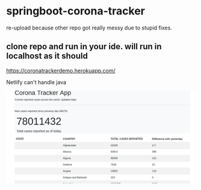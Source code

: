 # springboot-corona-tracker
re-upload because other repo got really messy due to stupid fixes.


## clone repo and run in your ide. will run in localhost as it should
https://coronatrackerdemo.herokuapp.com/
<!--<p>Heroku can't compile java (locally runs perfect) FIXED :: needed to add a system.properties file to root and add current java version</p>-->
<p>Netlify can't handle java</p>

<img src="https://raw.githubusercontent.com/Beardificent/springboot-corona-tracker/master/Screenshot%20from%202020-12-23%2015-54-40.png">
